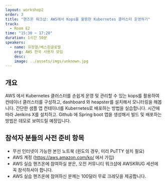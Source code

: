```yaml
---
layout: workshop2
order: 3
title: "핸즈온 워크샵: AWS에서 Kops를 활용한 Kubernetes 클러스터 운영하기"
track:
  - Room E2
time: "15:30 ~ 17:20"
duration: 1시간 50분
speakers:
  - name: 유정열/베스핀글로벌
    org: AWS 한국 사용자 모임 
    desc: 
    image: ../assets/imgs/unknown.jpg
---
```

## 개요
AWS 에서 Kubernetes 클러스터를 손쉽게 운영 및 관리할 수 있는 kops를 활용하여 컨테이너 클러스터를 구성하고, dashboard 와 heapster를 설치해서 모니터링을 해봅니다. 간단한 샘플 앱 컨테이너를 Kubernetes로 배포하는 방법을 실습합니다. 시간에 따라 Jenkins X를 설치하고. Github 에 Spring boot 앱을 생성해서 빌드 및 배포하는 방법은 데모로 보여드릴 예정입니다.

## 참석자 분들의 사전 준비 항목
- 무선 인터넷이 가능한 본인 노트북 (윈도의 경우, 미리 PuTTY 설치 필요)
- AWS 계정 (https://aws.amazon.com/ko/ 에서 가입)
- AWS 실습 핸즈온에 참여하실 분은, 오전 커뮤니티 워크샵에 AWSKRUG 세션에 꼭 참석하셔야 합니다.
- AWS 실습 핸즈온에 참여하신 분께는 100달러 무료 크레딧을 제공합니다.
